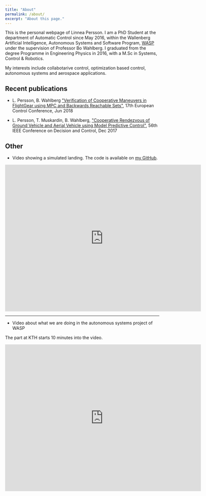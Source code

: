```yaml
---
title: "About"
permalink: /about/
excerpt: "About this page."
---
```

This is the personal webpage of Linnea Persson. I am a PhD Student at the department of Automatic Control since May 2016, within the Wallenberg Artificial Intelligence, Autonomous Systems and Software Program, [WASP](http://wasp-sweden.org/) under the supervision of Professor Bo Wahlberg. I graduated from the degree Programme in Engineering Physics in 2016, with a M.Sc in Systems, Control & Robotics. 

My interests include collabotarive control, optimization based control, autonomous systems and aerospace applications. 

## Recent publications
* L. Persson, B. Wahlberg ["Verification of Cooperative Maneuvers in FlightGear
using MPC and Backwards Reachable Sets"](), 17th European Control Conference, Jun 2018

* L. Persson, T. Muskardin, B. Wahlberg, ["Cooperative Rendezvous of Ground Vehicle and Aerial Vehicle using Model Predictive Control"](http://ieeexplore.ieee.org/document/8264069/), 56th IEEE Conference on Decision and Control, Dec 2017

## Other
* Video showing a simulated landing. The code is available on [my GitHub](https://github.com/laperss/fg-cc-sim).
<iframe width="640" height="480" src="https://www.youtube.com/embed/NVoVifrLwvw?rel=0&amp;controls=0&amp;showinfo=0" frameborder="0" allowfullscreen></iframe>

-----------

* Video about what we are doing in the autonomous systems project of WASP

The part at KTH starts 10 minutes into the video.

<iframe width="640" height="480" src="https://www.youtube.com/embed/P0ygcWLYwaM??rel=0&amp;controls=0&amp;showinfo=0;start=599" frameborder="0" allowfullscreen></iframe>
